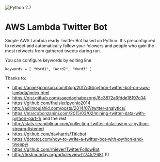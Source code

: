 ![Python 2.7](https://img.shields.io/badge/python-2.7-blue.svg)

# AWS Lambda Twitter Bot

Simple AWS Lambda ready Twitter Bot based on Python. It's preconfigured to retweet and automatically follow your folowers and people who gain the most retweets from gathered tweets during run.

You can configure keywords by editing line:

```
keywords = [ "Word1", "Word2", "Word3" ]
```

Thanks to:
 - https://annekjohnson.com/blog/2017/06/python-twitter-bot-on-aws-lambda/index.html
 - https://gist.github.com/saeedaghabozorgi/6c3872a6fdde18197c04
 - https://github.com/fheisler/pyohio2014
 - http://adilmoujahid.com/posts/2014/07/twitter-analytics/
 - https://marcobonzanini.com/2015/03/02/mining-twitter-data-with-python-part-1/ and the rest
 - http://stats.seandolinar.com/collecting-twitter-data-using-a-python-stream-listener/
 - https://github.com/davharris/Titlebot
 - https://dototot.com/how-to-write-a-twitter-bot-with-python-and-tweepy/
 - https://github.com/rhiever/TwitterFollowBot
 - http://firstmonday.org/article/view/2745/2681 (!)

